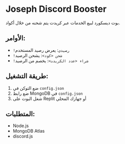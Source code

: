 # Joseph Discord Booster

بوت ديسكورد لبيع الخدمات عبر كريدت يتم شحنه من خلال أكواد.

## الأوامر:
- `!رصيدي`: يعرض رصيد المستخدم
- `!شحن <كود>`: يشحن الرصيد
- `!شراء <عدد الكريدت>`: يخصم من الرصيد

## طريقة التشغيل:
1. ضع التوكن في `config.json`
2. ضع رابط MongoDB في `config.json`
3. شغل البوت على Replit أو جهازك المحلي

## المتطلبات:
- Node.js
- MongoDB Atlas
- discord.js
